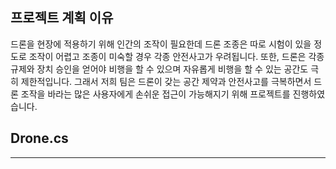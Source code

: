 ## 프로젝트 계획 이유
드론을 현장에 적용하기 위해 인간의 조작이 필요한데 드론 조종은 따로 시험이 있을 정도로 조작이 어렵고 조종이 미숙할 경우 각종 안전사고가 우려됩니다. 또한, 드론은 각종 규제와 장치 승인을 얻어야 비행을 할 수 있으며 자유롭게 비행을 할 수 있는 공간도 극히 제한적입니다. 그래서 저희 팀은 드론이 갖는 공간 제약과 안전사고를 극복하면서 드론 조작을 바라는 많은 사용자에게 손쉬운 접근이 가능해지기 위해 프로젝트를 진행하였습니다.

## Drone.cs
----------------


